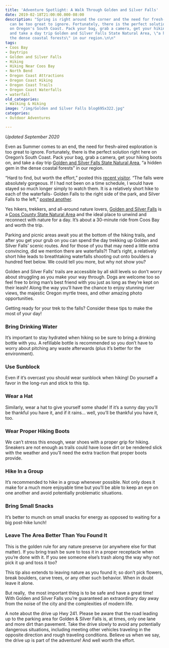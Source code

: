 ```yaml
---
title: 'Adventure Spotlight: A Walk Through Golden and Silver Falls'
date: 2019-02-18T21:00:00.000-08:00
description: "Spring is right around the corner and the need for fresh-aired exploration
  can be too great to ignore. Fortunately, there is the perfect solution right here
  on Oregon's South Coast. Pack your bag, grab a camera, get your hiking boots on,
  and take a day trip Golden and Silver Falls State Natural Area, \"a hidden gem in
  the dense coastal forests\" in our region.\n\n"
tags:
- Coos Bay
- Daytrips
- Golden and Silver Falls
- Hiking
- Hiking Near Coos Bay
- North Bend
- Oregon Coast Attractions
- Oregon Coast Hiking
- Oregon Coast Trails
- Oregon Coast Waterfalls
- waterfall
old_categories:
- Walking & Hiking
image: "/img/Golden and Silver Falls blog695x322.jpg"
categories:
- Outdoor Adventures

---
```

_Updated September 2020_

Even as Summer comes to an end, the need for fresh-aired exploration is too great to ignore. Fortunately, there is the perfect solution right here on Oregon’s South Coast. Pack your bag, grab a camera, get your hiking boots on, and take a day trip <a href="http://alltrails.com/parks/us/oregon/golden-and-silver-falls-state-natural-area" target="_blank" rel="noopener noreferrer">Golden and Silver Falls State Natural Area</a>, “a hidden gem in the dense coastal forests” in our region.

“Hard to find, but worth the effort,” posted this <a href="https://www.google.com/webhp?sourceid=chrome-instant&ion=1&espv=2&ie=UTF-8#q=golden%20and%20silver%20falls&lrd=0x54c3f3a384e2d9e9:0x525b0ff0af984bd8,1,," target="_blank" rel="noopener noreferrer">recent visitor</a>. “The falls were absolutely gorgeous. If I had not been on a time schedule, I would have stayed so much longer simply to watch them. It is a relatively short hike to each of the waterfalls- Golden Falls to the right side of the park, and Silver Falls to the left,” [posted another](http://www.tripadvisor.com/ShowUserReviews-g29988-d6434056-r327001855-Golden_and_Silver_Falls-Allegany_Oregon.html#).

Yes hikers, trekkers, and all-around nature lovers, <a href="http://alltrails.com/trail/us/oregon/golden-and-silver-falls" target="_blank" rel="noopener noreferrer">Golden and Silver Falls</a> is a <a href="http://oregonstateparks.org/index.cfm?do=parkPage.dsp_parkPage&parkId=67" target="_blank" rel="noopener noreferrer">Coos County State Natural Area</a> and the ideal place to unwind and reconnect with nature for a day. It’s about a 30-minute ride from Coos Bay and worth the trip.

Parking and picnic areas await you at the bottom of the hiking trails, and after you get your grub on you can spend the day trekking up Golden and Silver Falls’ scenic routes. And for those of you that may need a little extra convincing, did we mention there are waterfalls?! That’s right, a relatively short hike leads to breathtaking waterfalls shooting out onto boulders a hundred feet below. We could tell you more, but why not show you?

Golden and Silver Falls’ trails are accessible by all skill levels so don’t worry about struggling as you make your way through. Dogs are welcome too so feel free to bring man’s best friend with you just as long as they’re kept on their leash! Along the way you’ll have the chance to enjoy stunning river views, the majestic Oregon myrtle trees, and other amazing photo opportunities.

Getting ready for your trek to the falls? Consider these tips to make the most of your day!

### **Bring Drinking Water**

It’s important to stay hydrated when hiking so be sure to bring a drinking bottle with you. A refillable bottle is recommended so you don’t have to worry about pitching any waste afterwards (plus it’s better for the environment).

### **Use Sunblock**

Even if it’s overcast you should wear sunblock when hiking! Do yourself a favor in the long-run and stick to this tip.

### **Wear a Hat**

Similarly, wear a hat to give yourself some shade! If it’s a sunny day you’ll be thankful you have it, and if it rains… well, you’ll be thankful you have it, too.

### **Wear Proper Hiking Boots**

We can’t stress this enough, wear shoes with a proper grip for hiking. Sneakers are not enough as trails could have loose dirt or be rendered slick with the weather and you’ll need the extra traction that proper boots provide.

### **Hike In a Group**

It’s recommended to hike in a group whenever possible. Not only does it make for a much more enjoyable time but you’ll be able to keep an eye on one another and avoid potentially problematic situations.

### **Bring Small Snacks**

It’s better to munch on small snacks for energy as opposed to waiting for a big post-hike lunch!

### **Leave The Area Better Than You Found It**

This is the golden rule for any nature preserve (or anywhere else for that matter). If you bring trash be sure to toss it in a proper receptacle when you’re done with it. If you see someone else’s trash along the way why not pick it up and toss it too?

This tip also extends to leaving nature as you found it; so don’t pick flowers, break boulders, carve trees, or any other such behavior. When in doubt leave it alone.

But really,  the most important thing is to be safe and have a great time! With Golden and Silver Falls you’re guaranteed an extraordinary day away from the noise of the city and the complexities of modern life.

A note about the drive up Hwy 241. Please be aware that the road leading up to the parking area for Golden & Silver Falls is, at times, only one lane and more dirt than pavement. Take the drive slowly to avoid any potentially dangerous situations, including meeting other vehicles traveling in the opposite direction and rough traveling conditions. Believe us when we say, the drive up is part of the adventure! And well worth the effort.
